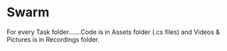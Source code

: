 # Swarm
For every Task folder.......Code is in Assets folder (.cs files) and Videos & Pictures is in Recordings folder.
